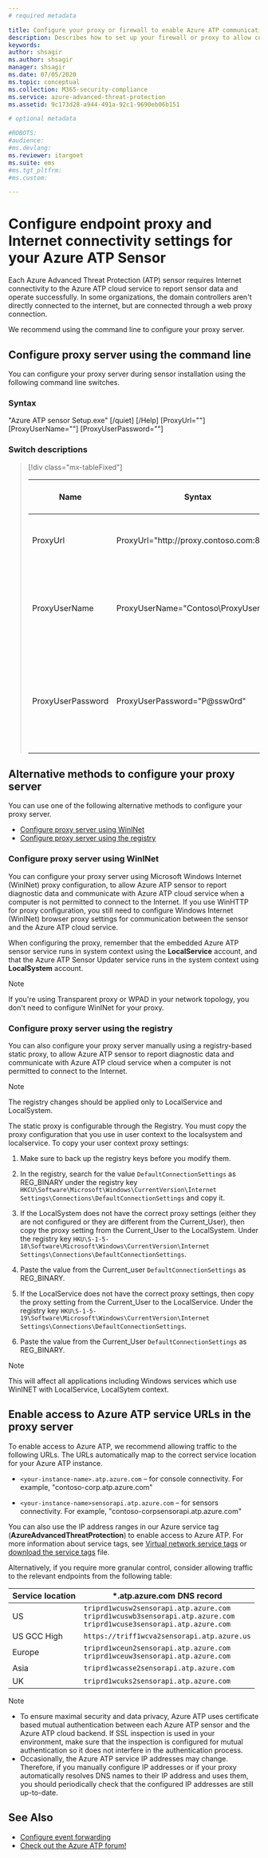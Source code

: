 ```yaml
---
# required metadata

title: Configure your proxy or firewall to enable Azure ATP communication with the sensor
description: Describes how to set up your firewall or proxy to allow communication between the Azure ATP cloud service and Azure ATP sensors
keywords:
author: shsagir
ms.author: shsagir
manager: shsagir
ms.date: 07/05/2020
ms.topic: conceptual
ms.collection: M365-security-compliance
ms.service: azure-advanced-threat-protection
ms.assetid: 9c173d28-a944-491a-92c1-9690eb06b151

# optional metadata

#ROBOTS:
#audience:
#ms.devlang:
ms.reviewer: itargoet
ms.suite: ems
#ms.tgt_pltfrm:
#ms.custom:

---
```


# Configure endpoint proxy and Internet connectivity settings for your Azure ATP Sensor

Each Azure Advanced Threat Protection (ATP) sensor requires Internet connectivity to the Azure ATP cloud service to report sensor data and operate successfully. In some organizations, the domain controllers aren't directly connected to the internet, but are connected through a web proxy connection.

We recommend using the command line to configure your proxy server.

## Configure proxy server using the command line

You can configure your proxy server during sensor installation using the following command line switches.

### Syntax

"Azure ATP sensor Setup.exe" [/quiet] [/Help] [ProxyUrl="<Proxy URL>"] [ProxyUserName="<Username>"] [ProxyUserPassword="<Password>"]

### Switch descriptions

> [!div class="mx-tableFixed"]
>
> |Name|Syntax|Mandatory for silent installation?|Description|
> |-------------|----------|---------|---------|
> |ProxyUrl|ProxyUrl="http\://proxy.contoso.com:8080"|No|Specifies the ProxyUrl and port number for the Azure ATP sensor.|
> |ProxyUserName|ProxyUserName="Contoso\ProxyUser"|No|If your proxy service requires authentication, supply a user name in the DOMAIN\user format.|
> |ProxyUserPassword|ProxyUserPassword="P@ssw0rd"|No|Specifies the password for proxy user name. *Credentials are encrypted and stored locally by the Azure ATP sensor.|

## Alternative methods to configure your proxy server

You can use one of the following alternative methods to configure your proxy server.

- [Configure proxy server using WinINet](#configure-proxy-server-using-wininet)
- [Configure proxy server using the registry](#configure-proxy-server-using-the-registry)

### Configure proxy server using WinINet

You can configure your proxy server using Microsoft Windows Internet (WinINet) proxy configuration, to allow Azure ATP sensor to report diagnostic data and communicate with Azure ATP cloud service when a computer is not permitted to connect to the Internet. If you use WinHTTP for proxy configuration, you still need to configure Windows Internet (WinINet) browser proxy settings for communication between the sensor and the Azure ATP cloud service.

When configuring the proxy, remember that the embedded Azure ATP sensor service runs in system context using the **LocalService** account, and that the Azure ATP Sensor Updater service runs in the system context using **LocalSystem** account.

> [!NOTE]
> If you're using Transparent proxy or WPAD in your network topology, you don't need to configure WinINet for your proxy.

### Configure proxy server using the registry

You can also configure your proxy server manually using a registry-based static proxy, to allow Azure ATP sensor to report diagnostic data and communicate with Azure ATP cloud service when a computer is not permitted to connect to the Internet.

> [!NOTE]
> The registry changes should be applied only to LocalService and LocalSystem.

The static proxy is configurable through the Registry. You must copy the proxy configuration that you use in user context to the localsystem and localservice. To copy your user context proxy settings:

1. Make sure to back up the registry keys before you modify them.

1. In the registry, search for the value `DefaultConnectionSettings` as REG_BINARY under the registry key `HKCU\Software\Microsoft\Windows\CurrentVersion\Internet Settings\Connections\DefaultConnectionSettings` and copy it.

1. If the LocalSystem does not have the correct proxy settings (either they are not configured or they are different from the Current_User), then copy the proxy setting from the Current_User to the LocalSystem. Under the registry key `HKU\S-1-5-18\Software\Microsoft\Windows\CurrentVersion\Internet Settings\Connections\DefaultConnectionSettings`.

1. Paste the value from the Current_user `DefaultConnectionSettings` as REG_BINARY.

1. If the LocalService does not have the correct proxy settings, then copy the proxy setting from the Current_User to the LocalService. Under the registry key `HKU\S-1-5-19\Software\Microsoft\Windows\CurrentVersion\Internet Settings\Connections\DefaultConnectionSettings`.

1. Paste the value from the Current_User `DefaultConnectionSettings` as REG_BINARY.

> [!NOTE]
> This will affect all applications including Windows services which use WinINET with LocalService, LocalSytem context.

## Enable access to Azure ATP service URLs in the proxy server

To enable access to Azure ATP, we recommend allowing traffic to the following URLs. The URLs automatically map to the correct service location for your Azure ATP instance.

- `<your-instance-name>.atp.azure.com` – for console connectivity. For example, "contoso-corp.atp.azure.com"

- `<your-instance-name>sensorapi.atp.azure.com` – for sensors connectivity. For example, "contoso-corpsensorapi.atp.azure.com"

You can also use the IP address ranges in our Azure service tag (**AzureAdvancedThreatProtection**) to enable access to Azure ATP. For more information about service tags, see [Virtual network service tags](https://docs.microsoft.com/azure/virtual-network/service-tags-overview) or [download the service tags](https://www.microsoft.com/download/details.aspx?id=56519) file.

Alternatively, if you require more granular control, consider allowing traffic to the relevant endpoints from the following table:

|Service location|*.atp.azure.com DNS record|
|----|----|
|US |`triprd1wcusw2sensorapi.atp.azure.com`<br>`triprd1wcuswb3sensorapi.atp.azure.com`<br>`triprd1wcuse3sensorapi.atp.azure.com`|
|US GCC High|`https://triff1wcva2sensorapi.atp.azure.us`|
|Europe|`triprd1wceun2sensorapi.atp.azure.com`<br>`triprd1wceuw3sensorapi.atp.azure.com`|
|Asia|`triprd1wcasse2sensorapi.atp.azure.com`|
|UK|`triprd1wcuks2sensorapi.atp.azure.com`|

> [!NOTE]
>
> - To ensure maximal security and data privacy, Azure ATP uses certificate based mutual authentication between each Azure ATP sensor and the Azure ATP cloud backend. If SSL inspection is used in your environment, make sure that the inspection is configured for mutual authentication so it does not interfere in the authentication process.
> - Occasionally, the Azure ATP service IP addresses may change. Therefore, if you manually configure IP addresses or if your proxy automatically resolves DNS names to their IP address and uses them, you should periodically check that the configured IP addresses are still up-to-date.

## See Also

- [Configure event forwarding](configure-event-forwarding.md)
- [Check out the Azure ATP forum!](https://aka.ms/azureatpcommunity)
